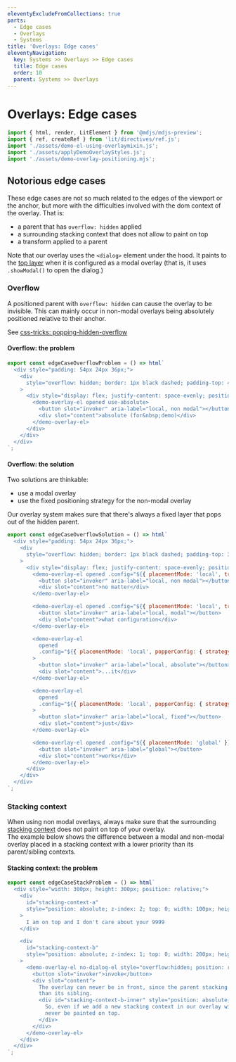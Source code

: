 ```yaml
---
eleventyExcludeFromCollections: true
parts:
  - Edge cases
  - Overlays
  - Systems
title: 'Overlays: Edge cases'
eleventyNavigation:
  key: Systems >> Overlays >> Edge cases
  title: Edge cases
  order: 10
  parent: Systems >> Overlays
---
```


# Overlays: Edge cases

```js script
import { html, render, LitElement } from '@mdjs/mdjs-preview';
import { ref, createRef } from 'lit/directives/ref.js';
import './assets/demo-el-using-overlaymixin.js';
import './assets/applyDemoOverlayStyles.js';
import './assets/demo-overlay-positioning.mjs';
```

## Notorious edge cases

These edge cases are not so much related to the edges of the viewport or the anchor, but more with the difficulties involved with the dom context of the overlay.
That is:

- a parent that has `overflow: hidden` applied
- a surrounding stacking context that does not allow to paint on top
- a transform applied to a parent

Note that our overlay uses the `<dialog>` element under the hood. It paints to the [top layer](https://github.com/whatwg/html/issues/4633) when it is configured as a modal overlay (that is, it uses `.showModal()` to open the dialog.)

### Overflow

A positioned parent with `overflow: hidden` can cause the overlay to be invisible. This can mainly occur in non-modal overlays being absolutely
positioned relative to their anchor.

See [css-tricks: popping-hidden-overflow](https://css-tricks.com/popping-hidden-overflow/#aa-the-solution)

#### Overflow: the problem

```js preview-story
export const edgeCaseOverflowProblem = () => html`
  <div style="padding: 54px 24px 36px;">
    <div
      style="overflow: hidden; border: 1px black dashed; padding-top: 44px; padding-bottom: 16px;"
    >
      <div style="display: flex; justify-content: space-evenly; position: relative;">
        <demo-overlay-el opened use-absolute>
          <button slot="invoker" aria-label="local, non modal"></button>
          <div slot="content">absolute (for&nbsp;demo)</div>
        </demo-overlay-el>
      </div>
    </div>
  </div>
`;
```

#### Overflow: the solution

Two solutions are thinkable:

- use a modal overlay
- use the fixed positioning strategy for the non-modal overlay

Our overlay system makes sure that there's always a fixed layer that pops out of the hidden parent.

```js preview-story
export const edgeCaseOverflowSolution = () => html`
  <div style="padding: 54px 24px 36px;">
    <div
      style="overflow: hidden; border: 1px black dashed; padding-top: 36px; padding-bottom: 16px;"
    >
      <div style="display: flex; justify-content: space-evenly; position: relative;">
        <demo-overlay-el opened .config="${{ placementMode: 'local', trapsKeyboardFocus: false }}">
          <button slot="invoker" aria-label="local, non modal"></button>
          <div slot="content">no matter</div>
        </demo-overlay-el>

        <demo-overlay-el opened .config="${{ placementMode: 'local', trapsKeyboardFocus: true }}">
          <button slot="invoker" aria-label="local, modal"></button>
          <div slot="content">what configuration</div>
        </demo-overlay-el>

        <demo-overlay-el
          opened
          .config="${{ placementMode: 'local', popperConfig: { strategy: 'absolute' } }}"
        >
          <button slot="invoker" aria-label="local, absolute"></button>
          <div slot="content">...it</div>
        </demo-overlay-el>

        <demo-overlay-el
          opened
          .config="${{ placementMode: 'local', popperConfig: { strategy: 'fixed' } }}"
        >
          <button slot="invoker" aria-label="local, fixed"></button>
          <div slot="content">just</div>
        </demo-overlay-el>

        <demo-overlay-el opened .config="${{ placementMode: 'global' }}">
          <button slot="invoker" aria-label="global"></button>
          <div slot="content">works</div>
        </demo-overlay-el>
      </div>
    </div>
  </div>
`;
```

### Stacking context

When using non modal overlays, always make sure that the surrounding [stacking context](https://developer.mozilla.org/en-US/docs/Web/CSS/CSS_Positioning/Understanding_z_index/The_stacking_context) does not paint on top of your overlay.  
The example below shows the difference between a modal and non-modal overlay placed in a stacking context with a lower priority than its parent/sibling contexts.

#### Stacking context: the problem

```js preview-story
export const edgeCaseStackProblem = () => html`
  <div style="width: 300px; height: 300px; position: relative;">
    <div
      id="stacking-context-a"
      style="position: absolute; z-index: 2; top: 0; width: 100px; height: 200px;"
    >
      I am on top and I don't care about your 9999
    </div>

    <div
      id="stacking-context-b"
      style="position: absolute; z-index: 1; top: 0; width: 200px; height: 200px;"
    >
      <demo-overlay-el no-dialog-el style="overflow:hidden; position: relative;">
        <button slot="invoker">invoke</button>
        <div slot="content">
          The overlay can never be in front, since the parent stacking context has a lower priority
          than its sibling.
          <div id="stacking-context-b-inner" style="position: absolute; z-index: 9999;">
            So, even if we add a new stacking context in our overlay with z-index 9999, it will
            never be painted on top.
          </div>
        </div>
      </demo-overlay-el>
    </div>
  </div>
`;
```
